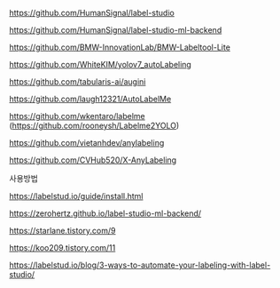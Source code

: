 https://github.com/HumanSignal/label-studio

https://github.com/HumanSignal/label-studio-ml-backend

https://github.com/BMW-InnovationLab/BMW-Labeltool-Lite

https://github.com/WhiteKIM/yolov7_autoLabeling

https://github.com/tabularis-ai/augini

https://github.com/laugh12321/AutoLabelMe

https://github.com/wkentaro/labelme (https://github.com/rooneysh/Labelme2YOLO)

https://github.com/vietanhdev/anylabeling

https://github.com/CVHub520/X-AnyLabeling

사용방법

https://labelstud.io/guide/install.html

https://zerohertz.github.io/label-studio-ml-backend/

https://starlane.tistory.com/9

https://koo209.tistory.com/11

https://labelstud.io/blog/3-ways-to-automate-your-labeling-with-label-studio/
